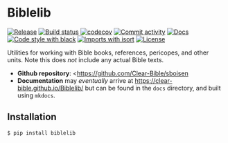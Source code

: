 # Biblelib

[![Release](https://img.shields.io/github/v/release/sboisen/Biblelib)](https://img.shields.io/github/v/release/sboisen/Biblelib)
[![Build status](https://img.shields.io/github/workflow/status/sboisen/Biblelib/merge-to-main)](https://img.shields.io/github/workflow/status/sboisen/Biblelib/merge-to-main)
[![codecov](https://codecov.io/gh/sboisen/Biblelib/branch/main/graph/badge.svg)](https://codecov.io/gh/sboisen/Biblelib)
[![Commit activity](https://img.shields.io/github/commit-activity/m/sboisen/Biblelib)](https://img.shields.io/github/commit-activity/m/sboisen/Biblelib)
[![Docs](https://img.shields.io/badge/docs-gh--pages-blue)](https://sboisen.github.io/Biblelib/)
[![Code style with black](https://img.shields.io/badge/code%20style-black-000000.svg)](https://github.com/psf/black)
[![Imports with isort](https://img.shields.io/badge/%20imports-isort-%231674b1)](https://pycqa.github.io/isort/)
[![License](https://img.shields.io/github/license/sboisen/Biblelib)](https://img.shields.io/github/license/sboisen/Biblelib)

Utilities for working with Bible books, references, pericopes, and
other units. Note this does _not_ include any actual Bible texts.

- **Github repository**: <https://github.com/Clear-Bible/sboisen
- **Documentation** may *eventually* arrive at
  <https://clear-bible.github.io/Biblelib/> but can be found in the
  `docs` directory, and built using `mkdocs`.

## Installation

```bash
$ pip install biblelib
```
